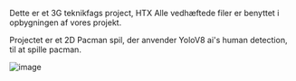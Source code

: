 Dette er et 3G teknikfags project, HTX
Alle vedhæftede filer er benyttet i opbygningen af vores projekt. 

Projectet er et 2D Pacman spil, der anvender YoloV8 ai's human detection, til at spille pacman. 

![image](https://github.com/user-attachments/assets/321cbbeb-0589-4839-9394-d092648d2369)

